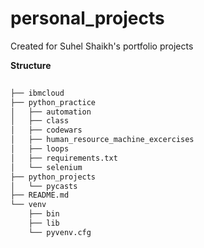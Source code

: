 # personal_projects
Created for Suhel Shaikh's portfolio projects

**Structure**
```bash
 
├── ibmcloud
├── python_practice
│   ├── automation
│   ├── class
│   ├── codewars
│   ├── human_resource_machine_excercises
│   ├── loops
│   ├── requirements.txt
│   └── selenium
├── python_projects
│   └── pycasts
├── README.md
└── venv
    ├── bin
    ├── lib
    └── pyvenv.cfg

```
